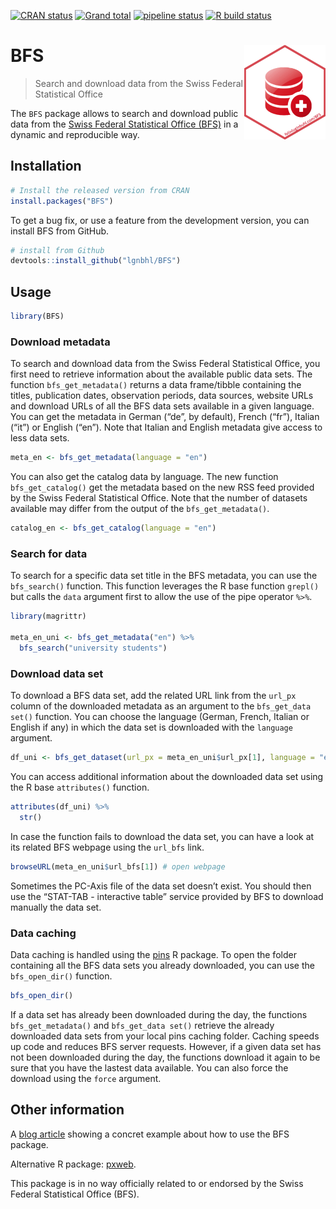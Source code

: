 
<!-- README.md is generated from README.Rmd. Please edit that file -->

<!-- badges: start -->

[![CRAN
status](https://www.r-pkg.org/badges/version/BFS)](https://CRAN.R-project.org/package=BFS)
[![Grand
total](https://cranlogs.r-pkg.org/badges/grand-total/BFS)](https://cran.r-project.org/package=BFS)
[![pipeline
status](https://gitlab.com/lgnbhl/BFS/badges/master/pipeline.svg)](https://gitlab.com/lgnbhl/BFS/pipelines)
[![R build
status](https://github.com/lgnbhl/BFS/workflows/R-CMD-check/badge.svg)](https://github.com/lgnbhl/BFS/actions)
<!-- badges: end -->

# BFS <img src="man/figures/logo.png" align="right" />

> Search and download data from the Swiss Federal Statistical Office

The `BFS` package allows to search and download public data from the
[Swiss Federal Statistical Office
(BFS)](https://www.bfs.admin.ch/bfs/en/home/statistics/catalogues-databases/data.html)
in a dynamic and reproducible way.

## Installation

``` r
# Install the released version from CRAN
install.packages("BFS")
```

To get a bug fix, or use a feature from the development version, you can
install BFS from GitHub.

``` r
# install from Github
devtools::install_github("lgnbhl/BFS")
```

## Usage

``` r
library(BFS)
```

### Download metadata

To search and download data from the Swiss Federal Statistical Office,
you first need to retrieve information about the available public data
sets. The function `bfs_get_metadata()` returns a data frame/tibble
containing the titles, publication dates, observation periods, data
sources, website URLs and download URLs of all the BFS data sets
available in a given language. You can get the metadata in German (“de”,
by default), French (“fr”), Italian (“it”) or English (“en”). Note that
Italian and English metadata give access to less data sets.

``` r
meta_en <- bfs_get_metadata(language = "en")
```

You can also get the catalog data by language. The new function
`bfs_get_catalog()` get the metadata based on the new RSS feed provided
by the Swiss Federal Statistical Office. Note that the number of
datasets available may differ from the output of the
`bfs_get_metadata()`.

``` r
catalog_en <- bfs_get_catalog(language = "en")
```

### Search for data

To search for a specific data set title in the BFS metadata, you can use
the `bfs_search()` function. This function leverages the R base function
`grepl()` but calls the `data` argument first to allow the use of the
pipe operator `%>%`.

``` r
library(magrittr)

meta_en_uni <- bfs_get_metadata("en") %>%
  bfs_search("university students")
```

### Download data set

To download a BFS data set, add the related URL link from the `url_px`
column of the downloaded metadata as an argument to the `bfs_get_data
set()` function. You can choose the language (German, French, Italian or
English if any) in which the data set is downloaded with the `language`
argument.

``` r
df_uni <- bfs_get_dataset(url_px = meta_en_uni$url_px[1], language = "en")
```

You can access additional information about the downloaded data set
using the R base `attributes()` function.

``` r
attributes(df_uni) %>%
  str()
```

In case the function fails to download the data set, you can have a look
at its related BFS webpage using the `url_bfs` link.

``` r
browseURL(meta_en_uni$url_bfs[1]) # open webpage
```

Sometimes the PC-Axis file of the data set doesn’t exist. You should
then use the “STAT-TAB - interactive table” service provided by BFS to
download manually the data set.

### Data caching

Data caching is handled using the [pins](https://pins.rstudio.com/) R
package. To open the folder containing all the BFS data sets you already
downloaded, you can use the `bfs_open_dir()` function.

``` r
bfs_open_dir()
```

If a data set has already been downloaded during the day, the functions
`bfs_get_metadata()` and `bfs_get_data set()` retrieve the already
downloaded data sets from your local pins caching folder. Caching speeds
up code and reduces BFS server requests. However, if a given data set
has not been downloaded during the day, the functions download it again
to be sure that you have the lastest data available. You can also force
the download using the `force` argument.

## Other information

A [blog article](https://felixluginbuhl.com/blog/2019/11/07/swiss-data)
showing a concret example about how to use the BFS package.

Alternative R package: [pxweb](https://github.com/rOpenGov/pxweb).

This package is in no way officially related to or endorsed by the Swiss
Federal Statistical Office (BFS).
